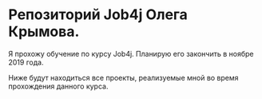 # Репозиторий Job4j Олега Крымова.

Я прохожу обучение по курсу Job4j. Планирую его закончить в ноябре 2019 года.

Ниже будут находиться все проекты, реализуемые мной во время прохождения данного курса.

